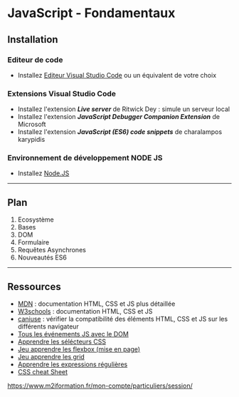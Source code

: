 # JavaScript - Fondamentaux

## Installation

### Editeur de code

- Installez [Editeur Visual Studio Code](https://code.visualstudio.com/) ou un équivalent de votre choix

### Extensions Visual Studio Code

- Installez l'extension ***Live server*** de Ritwick Dey : simule un serveur local
- Installez l'extension ***JavaScript Debugger Companion Extension*** de Microsoft
- Installez l'extension ***JavaScript (ES6) code snippets*** de charalampos karypidis


### Environnement de développement NODE JS

- Installez [Node.JS](https://nodejs.org/en)

---

## Plan

1. Ecosystème
2. Bases
3. DOM
4. Formulaire
5. Requêtes Asynchrones
6. Nouveautés ES6

---

## Ressources

- [MDN](https://developer.mozilla.org/fr/) : documentation HTML, CSS et JS plus détaillée
- [W3schools](https://www.w3schools.com/) : documentation HTML, CSS et JS
- [caniuse](https://caniuse.com/) : vérifier la compatibilité des éléments HTML, CSS et JS sur les différents navigateur
- [Tous les événements JS avec le DOM](https://www.w3schools.com/jsref/dom_obj_event.asp)
- [Apprendre les sélécteurs CSS](https://flukeout.github.io/)
- [Jeu apprendre les flexbox (mise en page)](https://flexboxfroggy.com/#fr)
- [Jeu apprendre les grid](https://cssgridgarden.com/#fr)
- [Apprendre les expressions régulières](https://regexlearn.com/fr/learn/regex101)
- [CSS cheat Sheet](https://groupe-sii.github.io/cheat-sheets/css-selectors/index.html)


https://www.m2iformation.fr/mon-compte/particuliers/session/
